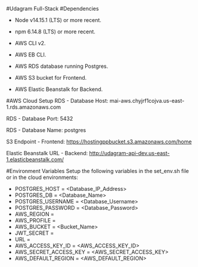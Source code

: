 #Udagram Full-Stack
#Dependencies
- Node v14.15.1 (LTS) or more recent.
- npm 6.14.8 (LTS) or more recent.

- AWS CLI v2.

- AWS EB CLI.

- AWS RDS database running Postgres.

- AWS S3 bucket for Frontend.

- AWS Elastic Beanstalk for Backend.

#AWS Cloud Setup
RDS - Database Host:  mai-aws.chyjrf1cojva.us-east-1.rds.amazonaws.com

RDS - Database Port: 5432

RDS - Database Name: postgres

S3 Endpoint - Frontend: https://hostingppbucket.s3.amazonaws.com/home

Elastic Beanstalk URL - Backend: http://udagram-api-dev.us-east-1.elasticbeanstalk.com/

#Environment Variables
Setup the following variables in the set_env.sh file or in the cloud environments:

- POSTGRES_HOST       = <Database_IP_Address>
- POSTGRES_DB         = <Database_Name>
- POSTGRES_USERNAME   = <Database_Username>
- POSTGRES_PASSWORD   = <Database_Password>
- AWS_REGION          = <us-east-1>
- AWS_PROFILE         = <Profile>
- AWS_BUCKET          = <Bucket_Name>
- JWT_SECRET          = <your secret>
- URL                 = <Url>
- AWS_ACCESS_KEY_ID   = <AWS_ACCESS_KEY_ID>
- AWS_SECRET_ACCESS_KEY = <AWS_SECRET_ACCESS_KEY>
- AWS_DEFAULT_REGION  = <AWS_DEFAULT_REGION>
